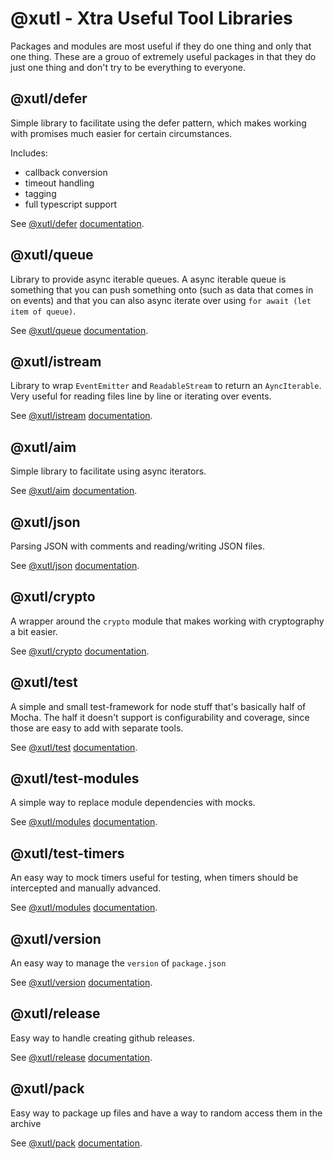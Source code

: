 # @xutl - Xtra Useful Tool Libraries

Packages and modules are most useful if they do one thing and only that one thing. These are a grouo of extremely useful packages in that they do just one thing and don't try to be everything to everyone.

## @xutl/defer

Simple library to facilitate using the defer pattern, which makes working with promises much easier for certain circumstances.

Includes:

- callback conversion
- timeout handling
- tagging
- full typescript support

See [@xutl/defer](https://gitbub.com/xutl-es/defer/) [documentation](./defer.md).

## @xutl/queue

Library to provide async iterable queues. A async iterable queue is something that you can push something onto (such as data that comes in on events) and that you can also async iterate over using `for await (let item of queue)`.

See [@xutl/queue](https://gitbub.com/xutl-es/queue/) [documentation](./queue.md).

## @xutl/istream

Library to wrap `EventEmitter` and `ReadableStream` to return an `AyncIterable`. Very useful for reading files line by line or iterating over events.

See [@xutl/istream](https://gitbub.com/xutl-es/istream/) [documentation](./istream.md).

## @xutl/aim

Simple library to facilitate using async iterators.

See [@xutl/aim](https://gitbub.com/xutl-es/aim/) [documentation](./aim.md).

## @xutl/json

Parsing JSON with comments and reading/writing JSON files.

See [@xutl/json](https://gitbub.com/xutl-es/json/) [documentation](./json.md).

## @xutl/crypto

A wrapper around the `crypto` module that makes working with cryptography a bit easier.

See [@xutl/crypto](https://gitbub.com/xutl-es/crypto/) [documentation](./crypto.md).

## @xutl/test

A simple and small test-framework for node stuff that's basically half of Mocha. The half it doesn't support is configurability and coverage, since those are easy to add with separate tools.

See [@xutl/test](https://gitbub.com/xutl-es/test/) [documentation](./test.md).

## @xutl/test-modules

A simple way to replace module dependencies with mocks.

See [@xutl/modules](https://gitbub.com/xutl-es/test-modules/) [documentation](./test-modules.md).

## @xutl/test-timers

An easy way to mock timers useful for testing, when timers should be intercepted and manually advanced.

See [@xutl/modules](https://gitbub.com/xutl-es/test-timers/) [documentation](./test-timers.md).

## @xutl/version

An easy way to manage the `version` of `package.json`

See [@xutl/version](https://gitbub.com/xutl-es/version/) [documentation](./version.md).

## @xutl/release

Easy way to handle creating github releases.

See [@xutl/release](https://gitbub.com/xutl-es/release/) [documentation](./release.md).

## @xutl/pack

Easy way to package up files and have a way to random access them in the archive

See [@xutl/pack](https://gitbub.com/xutl-es/pack/) [documentation](./pack.md).
